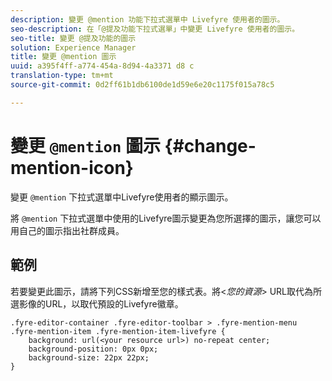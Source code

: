 ```yaml
---
description: 變更 @mention 功能下拉式選單中 Livefyre 使用者的圖示。
seo-description: 在「@提及功能下拉式選單」中變更 Livefyre 使用者的圖示。
seo-title: 變更 @提及功能的圖示
solution: Experience Manager
title: 變更 @mention 圖示
uuid: a395f4ff-a774-454a-8d94-4a3371 d8 c
translation-type: tm+mt
source-git-commit: 0d2ff61b1db6100de1d59e6e20c1175f015a78c5

---
```



# 變更 `@mention` 圖示 {#change-mention-icon}

變更 `@mention` 下拉式選單中Livefyre使用者的顯示圖示。

將 `@mention` 下拉式選單中使用的Livefyre圖示變更為您所選擇的圖示，讓您可以用自己的圖示指出社群成員。

## 範例

若要變更此圖示，請將下列CSS新增至您的樣式表。將<*您的資源*> URL取代為所選影像的URL，以取代預設的Livefyre徽章。

```
.fyre-editor-container .fyre-editor-toolbar > .fyre-mention-menu .fyre-mention-item .fyre-mention-item-livefyre { 
    background: url(<your resource url>) no-repeat center; 
    background-position: 0px 0px; 
    background-size: 22px 22px; 
}
```
